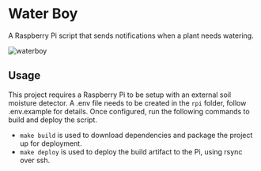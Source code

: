 # Water Boy
A Raspberry Pi script that sends notifications when a plant needs watering.

![waterboy](https://user-images.githubusercontent.com/18223858/64070863-ea684580-ccc0-11e9-8bea-b66fb47e3b19.png)

## Usage
This project requires a Raspberry Pi to be setup with an external soil moisture detector. 
A .env file needs to be created in the `rpi` folder, follow .env.example for details.
Once configured, run the following commands to build and deploy the script.

- `make build` is used to download dependencies and package the project up for deployment.
- `make deploy` is used to deploy the build artifact to the Pi, using rsync over ssh.
